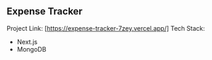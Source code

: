 ## Expense Tracker

Project Link: [https://expense-tracker-7zey.vercel.app/]
Tech Stack:
- Next.js
- MongoDB
